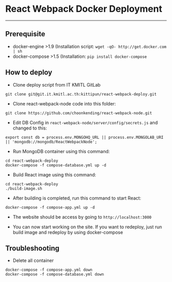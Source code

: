 React Webpack Docker Deployment
===================
----------
Prerequisite
-------------

 - docker-engine >1.9 (Installation script: `wget -qO- http://get.docker.com | sh`
 - docker-compose >1.5 (Installation: `pip install docker-compose`

How to deploy
-------------

 - Clone deploy script from IT KMITL GitLab 

```
git clone git@git.it.kmitl.ac.th:kittipun/react-webpack-deploy.git
```

 - Clone react-webpack-node code into this folder:

```
git clone https://github.com/choonkending/react-webpack-node.git
```

 - Edit DB Config in `react-webpack-node/server/config/secrets.js` and changed to this:

```
export const db = process.env.MONGOHQ_URL || process.env.MONGOLAB_URI || 'mongodb://mongodb/ReactWebpackNode';
```

 - Run MongoDB container using this command:
 
```
cd react-webpack-deploy
docker-compose -f compose-database.yml up -d
```

 - Build React image using this command:
```
cd react-webpack-deploy
./build-image.sh
```

 - After building is completed, run this command to start React:
```
docker-compose -f compose-app.yml up -d
```

 - The website should be access by going to `http://localhost:3000`

 - You can now start working on the site. If you want to redeploy, just run build image and redeploy by using docker-compose

Troubleshooting
-------------

 - Delete all container
```
docker-compose -f compose-app.yml down
docker-compose -f compose-database.yml down
```

